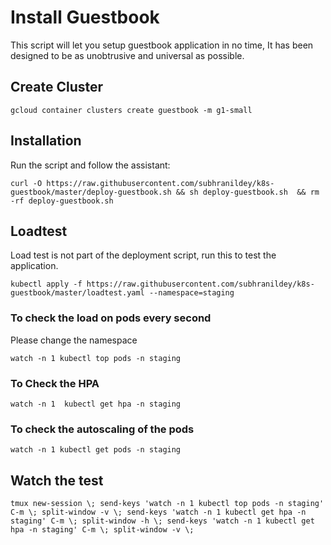 # Install Guestbook 

This script will let you setup guestbook application in no time,  It has been designed to be as unobtrusive and universal as possible. 


## Create Cluster

`gcloud container clusters create guestbook -m g1-small`

## Installation
Run the script and follow the assistant:

`curl -O https://raw.githubusercontent.com/subhranildey/k8s-guestbook/master/deploy-guestbook.sh && sh deploy-guestbook.sh  && rm -rf deploy-guestbook.sh`

## Loadtest 

Load test is not part of the deployment script, run this to test the application. 

`kubectl apply -f https://raw.githubusercontent.com/subhranildey/k8s-guestbook/master/loadtest.yaml --namespace=staging`

### To check the load on pods every second 

Please change the namespace

 `watch -n 1 kubectl top pods -n staging`

 ### To Check the HPA 

 `watch -n 1  kubectl get hpa -n staging`

 ### To check the autoscaling of the pods

 `watch -n 1 kubectl get pods -n staging`
 
## Watch the test

 `tmux new-session \; send-keys 'watch -n 1 kubectl top pods -n staging' C-m \; split-window -v \; send-keys 'watch -n 1 kubectl get hpa -n staging' C-m \; split-window -h \; send-keys 'watch -n 1 kubectl get hpa -n staging' C-m \; split-window -v \;`
